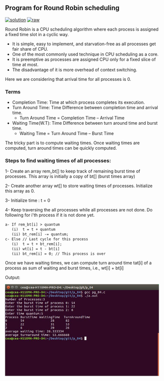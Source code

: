 ## Program for Round Robin scheduling

[![solution](https://img.shields.io/badge/View-Solution-blue.svg?logo=appveyor&longCache=true&style=for-the-badge)](https://github.com/abhijithvijayan/System-Software-lab/blob/master/p_04/pg_04.c)
[![raw](https://img.shields.io/badge/-raw-green.svg?logo=appveyor&longCache=true&style=for-the-badge )](https://github.com/abhijithvijayan/System-Software-lab/raw/master/p_04/pg_04.c)

Round Robin is a CPU scheduling algorithm where each process is assigned a fixed time slot in a cyclic way.

- It is simple, easy to implement, and starvation-free as all processes get fair share of CPU.
- One of the most commonly used technique in CPU scheduling as a core.
- It is preemptive as processes are assigned CPU only for a fixed slice of time at most.
- The disadvantage of it is more overhead of context switching.

Here we are considering that arrival time for all processes is 0.

### Terms

- Completion Time: Time at which process completes its execution.
- Turn Around Time: Time Difference between completion time and arrival time.
    - Turn Around Time = Completion Time – Arrival Time
- Waiting Time(W.T): Time Difference between turn around time and burst time.
    - Waiting Time = Turn Around Time – Burst Time

The tricky part is to compute waiting times. Once waiting times are computed, turn around times can be quickly computed.

### Steps to find waiting times of all processes:

1- Create an array rem_bt[] to keep track of remaining
   burst time of processes. This array is initially a 
   copy of bt[] (burst times array)

2- Create another array wt[] to store waiting times
   of processes. Initialize this array as 0.

3- Initialize time : t = 0

4- Keep traversing the all processes while all processes
   are not done. Do following for i'th process if it is
   not done yet.

    a- If rem_bt[i] > quantum
       (i)  t = t + quantum
       (ii) bt_rem[i] -= quantum;
    c- Else // Last cycle for this process
       (i)  t = t + bt_rem[i];
       (ii) wt[i] = t - bt[i]
       (ii) bt_rem[i] = 0; // This process is over

Once we have waiting times, we can compute turn around time tat[i] of a process as sum of waiting and burst times, i.e., wt[i] + bt[i]

Output:

![output_image](../out_img/p_04_out.jpg)